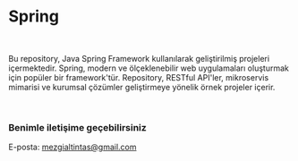 # Spring
<br>
<p>
  Bu repository, Java Spring Framework kullanılarak geliştirilmiş projeleri içermektedir. 
  Spring, modern ve ölçeklenebilir web uygulamaları oluşturmak için popüler bir framework'tür. 
  Repository, RESTful API'ler, mikroservis mimarisi ve kurumsal çözümler geliştirmeye yönelik örnek projeler içerir.
</p> <br>

### Benimle iletişime geçebilirsiniz
E-posta: mezgialtintas@gmail.com
